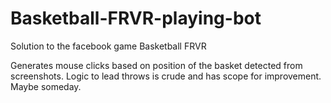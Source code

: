 # Basketball-FRVR-playing-bot
Solution to the facebook game Basketball FRVR

Generates mouse clicks based on position of the basket detected from screenshots.
Logic to lead throws is crude and has scope for improvement. Maybe someday.
